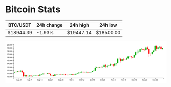 # Bitcoin Stats

BTC/USDT|24h change|24h high|24h low|
|---|---|---|---|
|$18944.39|-1.93%|$19447.14|$18500.00|

<img src="./chart.svg">
